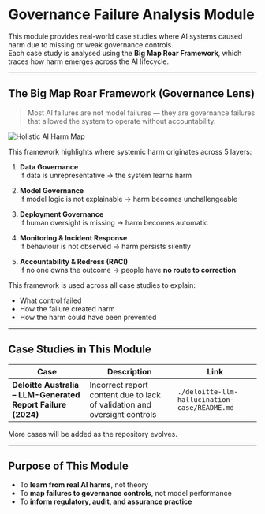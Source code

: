 ﻿# Governance Failure Analysis Module

This module provides real-world case studies where AI systems caused harm due to missing or weak governance controls.  
Each case study is analysed using the **Big Map Roar Framework**, which traces how harm emerges across the AI lifecycle.

---

## The Big Map Roar Framework (Governance Lens)

> Most AI failures are not model failures — they are governance failures that allowed the system to operate without accountability.

![Holistic AI Harm Map](./../Map/big_map_roar_boardroom.png)

This framework highlights where systemic harm originates across 5 layers:

1. **Data Governance**  
   If data is unrepresentative → the system learns harm

2. **Model Governance**  
   If model logic is not explainable → harm becomes unchallengeable

3. **Deployment Governance**  
   If human oversight is missing → harm becomes automatic

4. **Monitoring & Incident Response**  
   If behaviour is not observed → harm persists silently

5. **Accountability & Redress (RACI)**  
   If no one owns the outcome → people have **no route to correction**

This framework is used across all case studies to explain:
- What control failed
- How the failure created harm
- How the harm could have been prevented

---

## Case Studies in This Module

| Case | Description | Link |
|------|-------------|------|
| **Deloitte Australia – LLM-Generated Report Failure (2024)** | Incorrect report content due to lack of validation and oversight controls | `./deloitte-llm-hallucination-case/README.md` |

More cases will be added as the repository evolves.

---

## Purpose of This Module

- To **learn from real AI harms**, not theory  
- To **map failures to governance controls**, not model performance  
- To **inform regulatory, audit, and assurance practice**
